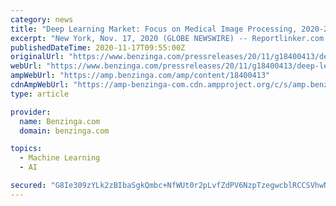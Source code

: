 ```yaml
---
category: news
title: "Deep Learning Market: Focus on Medical Image Processing, 2020-2030"
excerpt: "New York, Nov. 17, 2020 (GLOBE NEWSWIRE) -- Reportlinker.com announces the release of the report \"Deep Learning Market: Focus on Medical Image Processing, 2020-2030\" - https://www.reportlinker.com ..."
publishedDateTime: 2020-11-17T09:55:00Z
originalUrl: "https://www.benzinga.com/pressreleases/20/11/g18400413/deep-learning-market-focus-on-medical-image-processing-2020-2030"
webUrl: "https://www.benzinga.com/pressreleases/20/11/g18400413/deep-learning-market-focus-on-medical-image-processing-2020-2030"
ampWebUrl: "https://amp.benzinga.com/amp/content/18400413"
cdnAmpWebUrl: "https://amp-benzinga-com.cdn.ampproject.org/c/s/amp.benzinga.com/amp/content/18400413"
type: article

provider:
  name: Benzinga.com
  domain: benzinga.com

topics:
  - Machine Learning
  - AI

secured: "G8Ie309zYLk2zBIbaSgkQmbc+NfWUt0r2pLvfZdPV6NzpTzegwcblRCCSVhwNX9pK1SQ1Q8WbQjNPx1FCL8noScrRmrGp06y3sGCpNjDpbQ7JZN6Sis8d5kJNS1Byf4szGoXeOl11q5f4FaekoQ8i9eqWpciEGE4P7DWl2rHthahA+Br26sU3sLE/WNha5IPoI2TEzaNAIPq17gbkwKVg770it6OYQw9Y0Yxm0U+YTI0Cq6wxPMfAu3rxA3SfdwnQMlvXNUhnPdl9r3Ty+cfb4ikdfwQ0JKGkt7xLZpqNd0+5JKH8SxyLpLbiX5JyXguvwdzpqPr5XVMuAtBkjEKbSzdlmISvi6MmxKyee9GClc=;Z6R9W0SDp/LYu5X5YFURew=="
---
```


